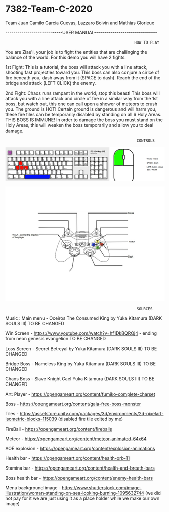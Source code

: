 # 7382-Team-C-2020
Team Juan Camilo Garcia Cuevas, Lazzaro Boivin and Mathias Glorieux


----------------------------USER MANUAL-------------------------------


                                                             HOW TO PLAY

You are Ziae'l, your job is to fight the entities that are challinging the balance of the world. For this demo you will have 2 fights.

1st Fight: This is a tutorial, the boss will attack you with a line attack, shooting fast projectles toward you. This boss can also conjure a cirlce of fire beneath you, dash away from it (SPACE to dash). Reach the end of the bridge and attack (LEFT CLICK) the enemy.

2nd Fight: Chaos runs rampant in the world, stop this beast! This boss will attack you with a line attack and circle of fire in a similar way from the 1st boss, but watch out, this one can call upon a shower of meteors to crush you. The ground is HOT! Certain ground is dangerous and will harm you, these fire tiles can be temporarily disabled by standing on all 6 Holy Areas. THIS BOSS IS IMMUNE! In order to damage the boss you must stand on the Holy Areas, this will weaken the boss temporarily and allow you to deal damage.

                                                              CONTROLS

![](Images/Ziae'lDemo-Final.png)

![](Images/Ziae'l%20scheme%20(controller).jpg)

                                                              SOURCES
                                                              
Music :
Main menu - Oceiros The Consumed King by Yuka Kitamura (DARK SOULS III) TO BE CHANGED

Win Screen - https://www.youtube.com/watch?v=hf1DkBQRQj4 - ending from neon genesis evangelion TO BE CHANGED

Loss Screen - Secret Betreyal by Yuka Kitamura (DARK SOULS III) TO BE CHANGED

Bridge Boss - Nameless King by  Yuka Kitamura (DARK SOULS III) TO BE CHANGED

Chaos Boss - Slave Knight Gael  Yuka Kitamura (DARK SOULS III) TO BE CHANGED

Art:
Player - https://opengameart.org/content/fumiko-complete-charset

Boss - https://opengameart.org/content/gaia-free-boss-monster

Tiles - https://assetstore.unity.com/packages/3d/environments/2d-pixelart-isometric-blocks-115039 (disabled fire tile edited by me)

FireBall - https://opengameart.org/content/fireballs

Meteor - https://opengameart.org/content/meteor-animated-64x64

AOE explosion - https://opengameart.org/content/explosion-animations

Health bar - https://opengameart.org/content/health-orb-11

Stamina bar - https://opengameart.org/content/health-and-breath-bars

Boss health bar - https://opengameart.org/content/enemy-health-bars

Menu background image - https://www.shutterstock.com/image-illustration/woman-standing-on-sea-looking-burning-1095632744 (we did not pay for it we are just using it as a place holder while we make our own image)





